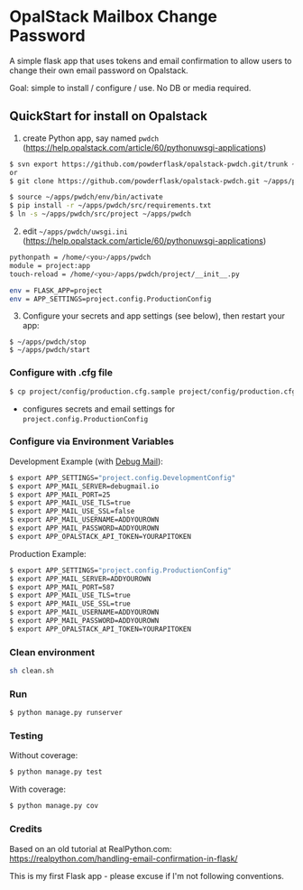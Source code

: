 # OpalStack Mailbox Change Password

A simple flask app that uses tokens and email confirmation to 
allow users to change their own email password on Opalstack.

Goal: simple to install / configure / use.  No DB or media required.

## QuickStart for install on Opalstack

1. create Python app, say named `pwdch` (https://help.opalstack.com/article/60/pythonuwsgi-applications)
```sh
$ svn export https://github.com/powderflask/opalstack-pwdch.git/trunk ~/apps/pwdch/src
or
$ git clone https://github.com/powderflask/opalstack-pwdch.git ~/apps/pwdch/src

$ source ~/apps/pwdch/env/bin/activate
$ pip install -r ~/apps/pwdch/src/requirements.txt
$ ln -s ~/apps/pwdch/src/project ~/apps/pwdch
```

2. edit `~/apps/pwdch/uwsgi.ini`  (https://help.opalstack.com/article/60/pythonuwsgi-applications)
```sh
pythonpath = /home/<you>/apps/pwdch
module = project:app
touch-reload = /home/<you>/apps/pwdch/project/__init__.py

env = FLASK_APP=project
env = APP_SETTINGS=project.config.ProductionConfig
```

3. Configure your secrets and app settings (see below), then restart your app:
```shell script
$ ~/apps/pwdch/stop
$ ~/apps/pwdch/start
```


### Configure with .cfg file
```sh
$ cp project/config/production.cfg.sample project/config/production.cfg
```  
  - configures secrets and email settings for `project.config.ProductionConfig`
  
### Configure via Environment Variables

Development Example (with [Debug Mail](https://debugmail.io)):

```sh
$ export APP_SETTINGS="project.config.DevelopmentConfig"
$ export APP_MAIL_SERVER=debugmail.io
$ export APP_MAIL_PORT=25
$ export APP_MAIL_USE_TLS=true
$ export APP_MAIL_USE_SSL=false
$ export APP_MAIL_USERNAME=ADDYOUROWN
$ export APP_MAIL_PASSWORD=ADDYOUROWN
$ export APP_OPALSTACK_API_TOKEN=YOURAPITOKEN
```

Production Example:

```sh
$ export APP_SETTINGS="project.config.ProductionConfig"
$ export APP_MAIL_SERVER=ADDYOUROWN
$ export APP_MAIL_PORT=587
$ export APP_MAIL_USE_TLS=true
$ export APP_MAIL_USE_SSL=true
$ export APP_MAIL_USERNAME=ADDYOUROWN
$ export APP_MAIL_PASSWORD=ADDYOUROWN
$ export APP_OPALSTACK_API_TOKEN=YOURAPITOKEN
```

### Clean environment

```sh
sh clean.sh
```

### Run

```sh
$ python manage.py runserver
```

### Testing

Without coverage:

```sh
$ python manage.py test
```

With coverage:

```sh
$ python manage.py cov
```

### Credits

Based on an old tutorial at RealPython.com:  https://realpython.com/handling-email-confirmation-in-flask/

This is my first Flask app - please excuse if I'm not following conventions.
